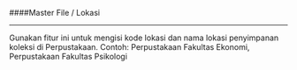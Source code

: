 ####Master File / Lokasi
<hr>
Gunakan fitur ini untuk mengisi kode lokasi dan nama lokasi penyimpanan koleksi di Perpustakaan.
Contoh: Perpustakaan Fakultas Ekonomi, Perpustakaan Fakultas Psikologi
